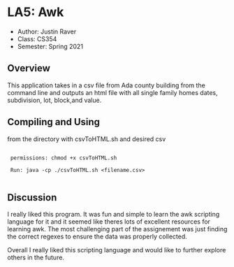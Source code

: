 # LA5: Awk

* Author: Justin Raver
* Class: CS354
* Semester: Spring 2021

## Overview

This application takes in a csv file from Ada county building from the command line and 
outputs an html file with all single family homes dates, subdivision, lot, block,and value.

## Compiling and Using

from the directory with csvToHTML.sh and desired csv
```
 
 permissions: chmod +x csvToHTML.sh
 
 Run: java -cp ./csvToHTML.sh <filename.csv>
 
```

## Discussion

I really liked this program. It was fun and simple to learn the awk scripting
language for it and it seemed like theres lots of excellent resources for learning
awk. The most challenging part of the assignement was just finding the correct 
regexes to ensure the data was properly collected.

Overall I really liked this scripting language and would like to further explore
others in the future.
